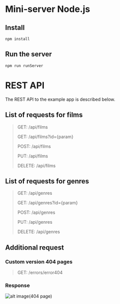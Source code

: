 # Mini-server Node.js 

## Install 

    npm install

## Run the server

    npm run runServer

# REST API

The REST API to the example app is described below.

## List of requests for films

> GET: /api/films
> 
> GET: /api/films?id={param}
>
> POST: /api/films
>
> PUT: /api/films
>
> DELETE: /api/films

## List of requests for genres

> GET: /api/genres
>
> GET: /api/genres?id={param}
>
> POST: /api/genres
>
> PUT: /api/genres
>
> DELETE: /api/genres

## Additional request
### Custom version 404 pages

> GET: /errors/error404

### Response

![alt image(404 page)](https://i.postimg.cc/V63VjCfh/error404.jpg)
